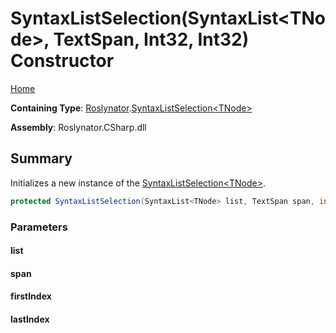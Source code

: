 # SyntaxListSelection\(SyntaxList\<TNode>, TextSpan, Int32, Int32\) Constructor

[Home](../../../README.md#_Top)

**Containing Type**: [Roslynator](../../README.md#_Top)\.[SyntaxListSelection\<TNode>](../README.md#_Top)

**Assembly**: Roslynator\.CSharp\.dll

## Summary

Initializes a new instance of the [SyntaxListSelection\<TNode>](../README.md#_Top)\.

```csharp
protected SyntaxListSelection(SyntaxList<TNode> list, TextSpan span, int firstIndex, int lastIndex)
```

### Parameters

#### list

#### span

#### firstIndex

#### lastIndex

